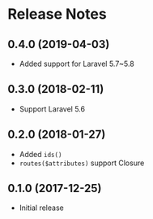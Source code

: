 # Release Notes

## 0.4.0 (2019-04-03)

- Added support for Laravel 5.7~5.8

## 0.3.0 (2018-02-11)

- Support Laravel 5.6

## 0.2.0 (2018-01-27)

- Added `ids()`
- `routes($attributes)` support Closure

## 0.1.0 (2017-12-25)

- Initial release

